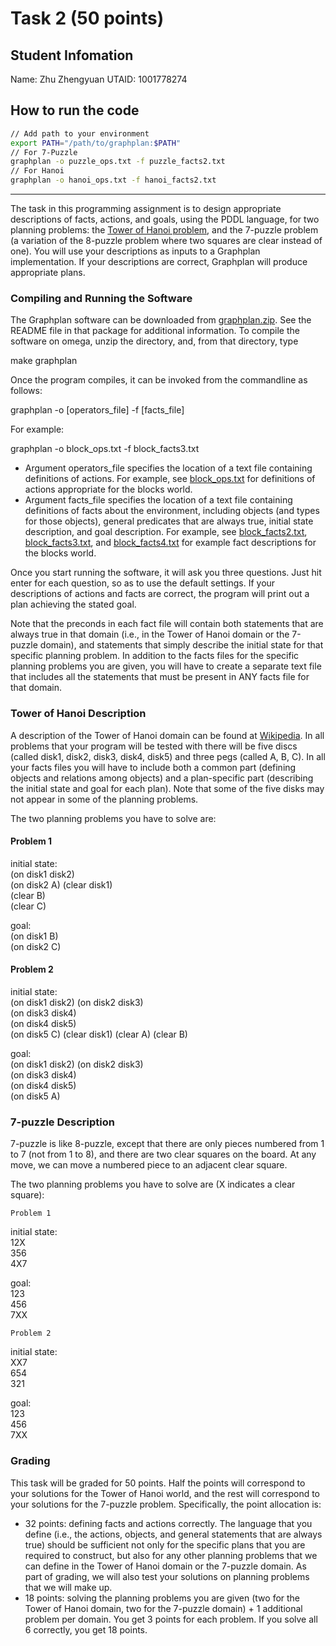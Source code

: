 # Task 2 (50 points)

## Student Infomation

Name: Zhu Zhengyuan
UTAID: 1001778274

## How to run the code

``` sh
// Add path to your environment
export PATH="/path/to/graphplan:$PATH"
// For 7-Puzzle
graphplan -o puzzle_ops.txt -f puzzle_facts2.txt
// For Hanoi
graphplan -o hanoi_ops.txt -f hanoi_facts2.txt
```

------------------

The task in this programming assignment is to design appropriate descriptions of facts, actions, and goals, using the PDDL language, for two planning problems: the [Tower of Hanoi problem](http://en.wikipedia.org/wiki/Tower_of_Hanoi), and the 7-puzzle problem (a variation of the 8-puzzle problem where two squares are clear instead of one). You will use your descriptions as inputs to a Graphplan implementation. If your descriptions are correct, Graphplan will produce appropriate plans.

### Compiling and Running the Software

The Graphplan software can be downloaded from [graphplan.zip](optassmt1_files/graphplan.zip). See the README file in that package for additional information. To compile the software on omega, unzip the directory, and, from that directory, type

make graphplan  

Once the program compiles, it can be invoked from the commandline as follows:

graphplan -o \[operators\_file\] -f \[facts\_file\]  

For example:

graphplan -o block\_ops.txt -f block\_facts3.txt  

* Argument operators\_file specifies the location of a text file containing definitions of actions. For example, see [block\_ops.txt](optassmt1_filesblock_ops.txt) for definitions of actions appropriate for the blocks world.
* Argument facts\_file specifies the location of a text file containing definitions of facts about the environment, including objects (and types for those objects), general predicates that are always true, initial state description, and goal description. For example, see [block\_facts2.txt](optassmt1_files/block_facts2.txt), [block\_facts3.txt](optassmt1_files/block_facts3.txt), and [block\_facts4.txt](optassmt1_files/block_facts4.txt) for example fact descriptions for the blocks world.

Once you start running the software, it will ask you three questions. Just hit enter for each question, so as to use the default settings. If your descriptions of actions and facts are correct, the program will print out a plan achieving the stated goal.

Note that the preconds in each fact file will contain both statements that are always true in that domain (i.e., in the Tower of Hanoi domain or the 7-puzzle domain), and statements that simply describe the initial state for that specific planning problem. In addition to the facts files for the specific planning problems you are given, you will have to create a separate text file that includes all the statements that must be present in ANY facts file for that domain.

### Tower of Hanoi Description

A description of the Tower of Hanoi domain can be found at [Wikipedia](http://en.wikipedia.org/wiki/Tower_of_Hanoi). In all problems that your program will be tested with there will be five discs (called disk1, disk2, disk3, disk4, disk5) and three pegs (called A, B, C). In all your facts files you will have to include both a common part (defining objects and relations among objects) and a plan-specific part (describing the initial state and goal for each plan). Note that some of the five disks may not appear in some of the planning problems.

The two planning problems you have to solve are:

#### **Problem 1**

initial state:  
(on disk1 disk2)  
(on disk2 A)
(clear disk1)  
(clear B)  
(clear C)
  
goal:  
(on disk1 B)  
(on disk2 C)

#### **Problem 2**

initial state:  
(on disk1 disk2)
(on disk2 disk3)  
(on disk3 disk4)  
(on disk4 disk5)  
(on disk5 C)
(clear disk1)
(clear A)
(clear B)  
  
goal:  
(on disk1 disk2)
(on disk2 disk3)  
(on disk3 disk4)  
(on disk4 disk5)  
(on disk5 A)

### 7-puzzle Description

7-puzzle is like 8-puzzle, except that there are only pieces numbered from 1 to 7 (not from 1 to 8), and there are two clear squares on the board. At any move, we can move a numbered piece to an adjacent clear square.

The two planning problems you have to solve are (X indicates a clear square):

`Problem 1`

initial state:  
12X  
356  
4X7  
  
goal:  
123  
456  
7XX

`Problem 2`

initial state:  
XX7  
654  
321  
  
goal:  
123  
456  
7XX  

### Grading

This task will be graded for 50 points. Half the points will correspond to your solutions for the Tower of Hanoi world, and the rest will correspond to your solutions for the 7-puzzle problem. Specifically, the point allocation is:

* 32 points: defining facts and actions correctly. The language that you define (i.e., the actions, objects, and general statements that are always true) should be sufficient not only for the specific plans that you are required to construct, but also for any other planning problems that we can define in the Tower of Hanoi domain or the 7-puzzle domain. As part of grading, we will also test your solutions on planning problems that we will make up.
* 18 points: solving the planning problems you are given (two for the Tower of Hanoi domain, two for the 7-puzzle domain) + 1 additional problem per domain. You get 3 points for each problem. If you solve all 6 correctly, you get 18 points.

